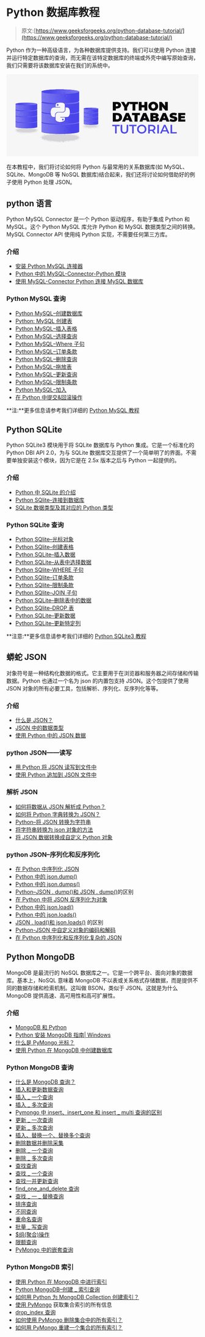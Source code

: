 # Python 数据库教程

> 原文:[https://www.geeksforgeeks.org/python-database-tutorial/](https://www.geeksforgeeks.org/python-database-tutorial/)

Python 作为一种高级语言，为各种数据库提供支持。我们可以使用 Python 连接并运行特定数据库的查询，而无需在该特定数据库的终端或外壳中编写原始查询，我们只需要将该数据库安装在我们的系统中。

![Python Database Tutorial](img/eb415f94c27979ffacf21f3a65f149f9.png)

在本教程中，我们将讨论如何将 Python 与最常用的关系数据库(如 MySQL、SQLite、MongoDB 等 NoSQL 数据库)结合起来，我们还将讨论如何借助好的例子使用 Python 处理 JSON。

## python 语言

Python MySQL Connector 是一个 Python 驱动程序，有助于集成 Python 和 MySQL。这个 Python MySQL 库允许 Python 和 MySQL 数据类型之间的转换。MySQL Connector API 使用纯 Python 实现，不需要任何第三方库。

### 介绍

*   [安装 Python MySQL 连接器](https://www.geeksforgeeks.org/how-to-install-mysql-connector-package-in-python/)
*   [Python 中的 MySQL-Connector-Python 模块](https://www.geeksforgeeks.org/mysql-connector-python-module-in-python/)
*   [使用 MySQL-Connector Python 连接 MySQL 数据库](https://www.geeksforgeeks.org/connect-mysql-database-using-mysql-connector-python/)

### Python MySQL 查询

*   [Python MySQL–创建数据库](https://www.geeksforgeeks.org/python-mysql-create-database/)
*   [Python: MySQL 创建表](https://www.geeksforgeeks.org/python-mysql-create-table/)
*   [Python MySQL–插入表格](https://www.geeksforgeeks.org/python-mysql-insert-into-table/)
*   [Python MySQL–选择查询](https://www.geeksforgeeks.org/python-mysql-select-query/)
*   [Python MySQL–Where 子句](https://www.geeksforgeeks.org/pyhton-mysql-where-clause/)
*   [Python MySQL–订单条款](https://www.geeksforgeeks.org/python-mysql-order-by-clause/)
*   [Python MySQL–删除查询](https://www.geeksforgeeks.org/python-mysql-delete-query/)
*   [Python MySQL–拖放表](https://www.geeksforgeeks.org/python-mysql-drop-table/)
*   [Python MySQL–更新查询](https://www.geeksforgeeks.org/python-mysql-update-query/)
*   [Python MySQL–限制条款](https://www.geeksforgeeks.org/python-mysql-limit-clause/)
*   [Python MySQL–加入](https://www.geeksforgeeks.org/python-mysql-join/)
*   [在 Python 中提交&回滚操作](https://www.geeksforgeeks.org/commit-rollback-operation-in-python/)

**注:**更多信息请参考我们详细的 [Python MySQL 教程](https://www.geeksforgeeks.org/python-mysql/)

## Python SQLite

Python SQLite3 模块用于将 SQLite 数据库与 Python 集成。它是一个标准化的 Python DBI API 2.0，为与 SQLite 数据库交互提供了一个简单明了的界面。不需要单独安装这个模块，因为它是在 2.5x 版本之后与 Python 一起提供的。

### 介绍

*   [Python 中 SQLite 的介绍](https://www.geeksforgeeks.org/introduction-to-sqlite-in-python/)
*   [Python SQlite–连接到数据库](https://www.geeksforgeeks.org/python-sqlite-connecting-to-database/)
*   [SQLite 数据类型及其对应的 Python 类型](https://www.geeksforgeeks.org/sqlite-datatypes-and-its-corresponding-python-types/)

### Python SQLite 查询

*   [Python SQlite–光标对象](https://www.geeksforgeeks.org/python-sqlite-cursor-object/)
*   [Python SQlite–创建表格](https://www.geeksforgeeks.org/python-sqlite-create-table/)
*   [Python SQLite–插入数据](https://www.geeksforgeeks.org/python-sqlite-insert-data/)
*   [Python SQLite–从表中选择数据](https://www.geeksforgeeks.org/python-sqlite-select-data-from-table/)
*   [Python SQlite–WHERE 子句](https://www.geeksforgeeks.org/python-sqlite-where-clause/)
*   [Python SQlite–订单条款](https://www.geeksforgeeks.org/python-sqlite-order-by-clause/)
*   [Python SQlite–限制条款](https://www.geeksforgeeks.org/python-sqlite-limit-clause/)
*   [Python SQlite–JOIN 子句](https://www.geeksforgeeks.org/python-sqlite-join-clause/)
*   [Python SQLite–删除表中的数据](https://www.geeksforgeeks.org/python-sqlite-deleting-data-in-table/)
*   [Python SQlite–DROP 表](https://www.geeksforgeeks.org/python-sqlite-drop-table/)
*   [Python SQLite–更新数据](https://www.geeksforgeeks.org/python-sqlite-update-data/)
*   [Python SQLite–更新特定列](https://www.geeksforgeeks.org/python-sqlite-update-specific-column/)

**注意:**更多信息请参考我们详细的 [Python SQLite3 教程](https://www.geeksforgeeks.org/python-mysql/)

## 蟒蛇 JSON

对象符号是一种结构化数据的格式。它主要用于在浏览器和服务器之间存储和传输数据。Python 也通过一个名为 json 的内置包支持 JSON。这个包提供了使用 JSON 对象的所有必要工具，包括解析、序列化、反序列化等等。

### 介绍

*   [什么是 JSON？](https://www.geeksforgeeks.org/javascript-json/)
*   [JSON 中的数据类型](https://www.geeksforgeeks.org/json-data-types/)
*   [使用 Python 中的 JSON 数据](https://www.geeksforgeeks.org/working-with-json-data-in-python/)

### python JSON——读写

*   [用 Python 将 JSON 读写到文件中](https://www.geeksforgeeks.org/reading-and-writing-json-to-a-file-in-python/)
*   [使用 Python 追加到 JSON 文件中](https://www.geeksforgeeks.org/append-to-json-file-using-python/)

### 解析 JSON

*   [如何将数据从 JSON 解析成 Python？](https://www.geeksforgeeks.org/how-to-parse-data-from-json-into-python/)
*   [如何将 Python 字典转换为 JSON？](https://www.geeksforgeeks.org/how-to-convert-python-dictionary-to-json/)
*   [Python–将 JSON 转换为字符串](https://www.geeksforgeeks.org/python-convert-json-to-string/)
*   [将字符串转换为 json 对象的方法](https://www.geeksforgeeks.org/python-ways-to-convert-string-to-json-object/)
*   [将 JSON 数据转换成自定义 Python 对象](https://www.geeksforgeeks.org/convert-json-data-into-a-custom-python-object/)

### python JSON–序列化和反序列化

*   [在 Python 中序列化 JSON](https://www.geeksforgeeks.org/serializing-json-data-in-python/)
*   [Python 中的 json.dump()](https://www.geeksforgeeks.org/json-dump-in-python/)
*   [Python 中的 json.dumps()](https://www.geeksforgeeks.org/json-dumps-in-python/)
*   [Python–JSON . dump()和 JSON . dump()](https://www.geeksforgeeks.org/python-difference-between-json-dump-and-json-dumps/)的区别
*   [在 Python 中将 JSON 反序列化为对象](https://www.geeksforgeeks.org/deserialize-json-to-object-in-python/)
*   [Python 中的 json.load()](https://www.geeksforgeeks.org/json-load-in-python/)
*   [Python 中的 json.loads()](https://www.geeksforgeeks.org/json-loads-in-python/)
*   [JSON . load()和 json.loads()](https://www.geeksforgeeks.org/python-difference-between-json-load-and-json-loads/) 的区别
*   [Python-JSON 中自定义对象的编码和解码](https://www.geeksforgeeks.org/encoding-and-decoding-custom-objects-in-python-json/)
*   [在 Python 中序列化和反序列化复杂的 JSON](https://www.geeksforgeeks.org/serialize-and-deserialize-complex-json-in-python/)

## Python MongoDB

MongoDB 是最流行的 NoSQL 数据库之一。它是一个跨平台、面向对象的数据库。基本上，NoSQL 意味着 MongoDB 不以表或关系格式存储数据，而是提供不同的数据存储和检索机制。这叫做 BSON，类似于 JSON。这就是为什么 MongoDB 提供高速、高可用性和高可扩展性。

### 介绍

*   [MongoDB 和 Python](https://www.geeksforgeeks.org/mongodb-and-python/)
*   [Python 安装 MongoDB 指南| Windows](https://www.geeksforgeeks.org/guide-install-mongodb-python-windows/)
*   [什么是 PyMongo 光标？](https://www.geeksforgeeks.org/what-is-a-pymongo-cursor/)
*   [使用 Python 在 MongoDB 中创建数据库](https://www.geeksforgeeks.org/create-a-database-in-mongodb-using-python/)

### Python MongoDB 查询

*   [什么是 MongoDB 查询？](https://www.geeksforgeeks.org/python-mongodb-query/)
*   [插入和更新数据查询](http://geeksforgeeks.org/mongodb-python-insert-update-data/)
*   [插入 _ 一个查询](https://www.geeksforgeeks.org/python-mongodb-insert_one-query/)
*   [插入 _ 多次查询](https://www.geeksforgeeks.org/python-mongodb-insert_many-query/)
*   [Pymongo 中 insert、insert_one 和 insert _ multi 查询的区别](https://www.geeksforgeeks.org/difference-between-insert-insertone-and-insertmany-in-pymongo/)
*   [更新 _ 一次查询](https://www.geeksforgeeks.org/python-mongodb-update_one/)
*   [更新 _ 多次查询](https://www.geeksforgeeks.org/python-mongodb-update_many-query/)
*   [插入、替换一个、替换多个查询](http://geeksforgeeks.org/mongodb-python-insert-replace_one-replace_many/)
*   [删除数据并删除采集](http://geeksforgeeks.org/mongodb-python-delete-data-drop-collection/)
*   [删除 _ 一个查询](https://www.geeksforgeeks.org/python-mongodb-delete_one/)
*   [删除 _ 多次查询](https://www.geeksforgeeks.org/python-mongodb-delete_many/)
*   [查找查询](http://geeksforgeeks.org/python-mongodb-find/)
*   [查找 _ 一个查询](https://www.geeksforgeeks.org/python-mongodb-find_one-query/)
*   [查找一并更新查询](https://www.geeksforgeeks.org/python-mongodb-find_one_and_update-query/)
*   [find_one_and_delete 查询](https://www.geeksforgeeks.org/python-mongoddb-find_one_and_delete-query/)
*   [查找 _ 一 _ 替换查询](https://www.geeksforgeeks.org/python-mongodb-find_one_and_replace-query/)
*   [排序查询](http://geeksforgeeks.org/python-mongodb-sort/)
*   [不同查询](https://www.geeksforgeeks.org/python-mongodb-distinct/)
*   [重命名查询](https://www.geeksforgeeks.org/python-mongodb-rename/)
*   [批量 _ 写查询](https://www.geeksforgeeks.org/python-mongodb-bulk_write/)
*   [$组(聚合)操作](https://www.geeksforgeeks.org/python-mongodb-group-aggregation/)
*   [限额查询](https://www.geeksforgeeks.org/python-mongodb-limit-query/)
*   [PyMongo 中的嵌套查询](https://www.geeksforgeeks.org/nested-queries-in-pymongo/)

### Python MongoDB 索引

*   [使用 Python 在 MongoDB 中进行索引](https://www.geeksforgeeks.org/indexing-in-mongodb-using-python/)
*   [Python MongoDB–创建 _ 索引查询](https://www.geeksforgeeks.org/python-mongodb-create_index-query/)
*   [如何用 Python 为 MongoDB Collection 创建索引？](https://www.geeksforgeeks.org/how-to-create-index-for-mongodb-collection-using-python/)
*   [使用 PyMongo](https://www.geeksforgeeks.org/get-all-the-information-of-a-collections-indexes-using-pymongo/) 获取集合索引的所有信息
*   [drop_index 查询](https://www.geeksforgeeks.org/python-mongodb-drop_index-query/)
*   [如何使用 PyMongo 删除集合中的所有索引？](https://www.geeksforgeeks.org/how-to-drop-all-the-indexes-in-a-collection-using-pymongo/)
*   [如何用 PyMongo 重建一个集合的所有索引？](https://www.geeksforgeeks.org/how-to-rebuild-all-the-indexes-of-a-collection-using-pymongo/)